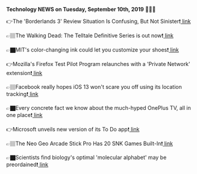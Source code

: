 <b>Technology NEWS on Tuesday, September 10th, 2019</b> 📡📡📡 

👉The 'Borderlands 3' Review Situation Is Confusing, But Not Sinister❗️<a href='https://www.google.com/url?rct=j&sa=t&url=https://www.forbes.com/sites/paultassi/2019/09/10/the-borderlands-3-review-situation-is-confusing-but-not-sinister/&ct=ga&cd=CAIyGmVjZmViYzNiZjFkNzQyNDM6Y29tOmVuOlVT&usg=AFQjCNGLNeIRMg849l3HIkkxkVtocqmAMg'> link</a>

👉🏽The Walking Dead: The Telltale Definitive Series is out now❗️<a href='https://www.google.com/url?rct=j&sa=t&url=https://www.pcgamer.com/uk/the-walking-dead-the-telltale-definitive-series-is-out-now/&ct=ga&cd=CAIyGmVjZmViYzNiZjFkNzQyNDM6Y29tOmVuOlVT&usg=AFQjCNFYo-nA0IIZddFQTjWPe15Fnr3auA'> link</a>

👉🏿MIT's color-changing ink could let you customize your shoes❗️<a href='https://www.google.com/url?rct=j&sa=t&url=https://www.engadget.com/2019/09/10/mit-csail-reprogrammable-ink-changes-color/&ct=ga&cd=CAIyGmVjZmViYzNiZjFkNzQyNDM6Y29tOmVuOlVT&usg=AFQjCNGN07oO8zAwYM02NvHynitrLNHavw'> link</a>

👉Mozilla's Firefox Test Pilot Program relaunches with a 'Private Network' extension❗️<a href='https://www.google.com/url?rct=j&sa=t&url=https://www.engadget.com/2019/09/10/firefox-test-pilot-private-network/&ct=ga&cd=CAIyGmVjZmViYzNiZjFkNzQyNDM6Y29tOmVuOlVT&usg=AFQjCNFMR4R25iLeW6ZBTxS04dPFnZqsvQ'> link</a>

👉🏽Facebook really hopes iOS 13 won't scare you off using its location tracking❗️<a href='https://www.google.com/url?rct=j&sa=t&url=https://www.cnet.com/news/facebook-talks-up-location-tracking-ahead-of-new-iphone-privacy-feature/&ct=ga&cd=CAIyGmVjZmViYzNiZjFkNzQyNDM6Y29tOmVuOlVT&usg=AFQjCNGuQTwynxOSPWapg5LVMXYbUnCGvA'> link</a>

👉🏿Every concrete fact we know about the much-hyped OnePlus TV, all in one place❗️<a href='https://www.google.com/url?rct=j&sa=t&url=https://www.businessinsider.com/oneplus-tv-specs-android-tv-qled-dolby-vision-remote-2019-9&ct=ga&cd=CAIyGmVjZmViYzNiZjFkNzQyNDM6Y29tOmVuOlVT&usg=AFQjCNFXrG_Db9peCGo_d4-blSfasWmRXw'> link</a>

👉Microsoft unveils new version of its To Do app❗️<a href='https://www.google.com/url?rct=j&sa=t&url=https://gulfnews.com/technology/microsoft-unveils-new-version-of-its-to-do-app-1.1568119735368&ct=ga&cd=CAIyGmVjZmViYzNiZjFkNzQyNDM6Y29tOmVuOlVT&usg=AFQjCNGtl17t7MkYHj5JcFIU1ocbt-h0DA'> link</a>

👉🏽The Neo Geo Arcade Stick Pro Has 20 SNK Games Built-In❗️<a href='https://www.google.com/url?rct=j&sa=t&url=https://kotaku.com/the-neo-geo-arcade-stick-pro-has-20-snk-games-built-in-1838005111&ct=ga&cd=CAIyGmVjZmViYzNiZjFkNzQyNDM6Y29tOmVuOlVT&usg=AFQjCNG_H0hFsLXlG368pGJ4HreVLwAsZg'> link</a>

👉🏿Scientists find biology's optimal 'molecular alphabet' may be preordained❗️<a href='https://www.google.com/url?rct=j&sa=t&url=https://www.sciencedaily.com/releases/2019/09/190910080017.htm&ct=ga&cd=CAIyGmVjZmViYzNiZjFkNzQyNDM6Y29tOmVuOlVT&usg=AFQjCNF6Sk-hiIRgki9pF-o2QfKusuWK-g'> link</a>

